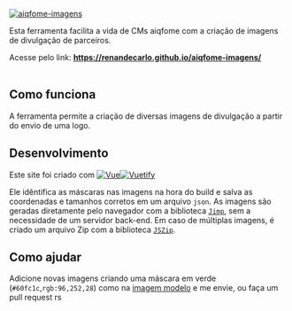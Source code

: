 [![aiqfome-imagens](https://user-images.githubusercontent.com/6974980/139386712-d5c596ab-5b26-45f4-a538-ae13a63e3984.png)](https://renandecarlo.github.io/aiqfome-imagens/)

Esta ferramenta facilita a vida de CMs aiqfome com a criação de imagens de divulgação de parceiros.

Acesse pelo link: **https://renandecarlo.github.io/aiqfome-imagens/**
<br /><br />

## Como funciona
A ferramenta permite a criação de diversas imagens de divulgação a partir do envio de uma logo.

## Desenvolvimento
Este site foi criado com [![Vue](https://avatars.githubusercontent.com/u/6128107?s=42)](https://github.com/vuejs/vue)[![Vuetify](https://avatars.githubusercontent.com/u/22138497?s=40)](https://github.com/vuetifyjs/vuetify)

Ele idêntifica as máscaras nas imagens na hora do build e salva as coordenadas e tamanhos corretos em um arquivo `json`.
As imagens são geradas diretamente pelo navegador com a biblioteca [`Jimp`](https://github.com/oliver-moran/jimp "Jimp"), sem a necessidade de um servidor back-end.
Em caso de múltiplas imagens, é criado um arquivo Zip com a biblioteca [`JSZip`](https://github.com/Stuk/jszip "JSZip").

## Como ajudar
Adicione novas imagens criando uma máscara em verde (`#60fc1c`,`rgb:96,252,28`) como na [imagem modelo](https://raw.githubusercontent.com/renandecarlo/aiqfome-imagens/main/src/assets/resources/masks/modelo_feed_com_logo.png "imagem modelo") e me envie, ou faça um pull request rs
